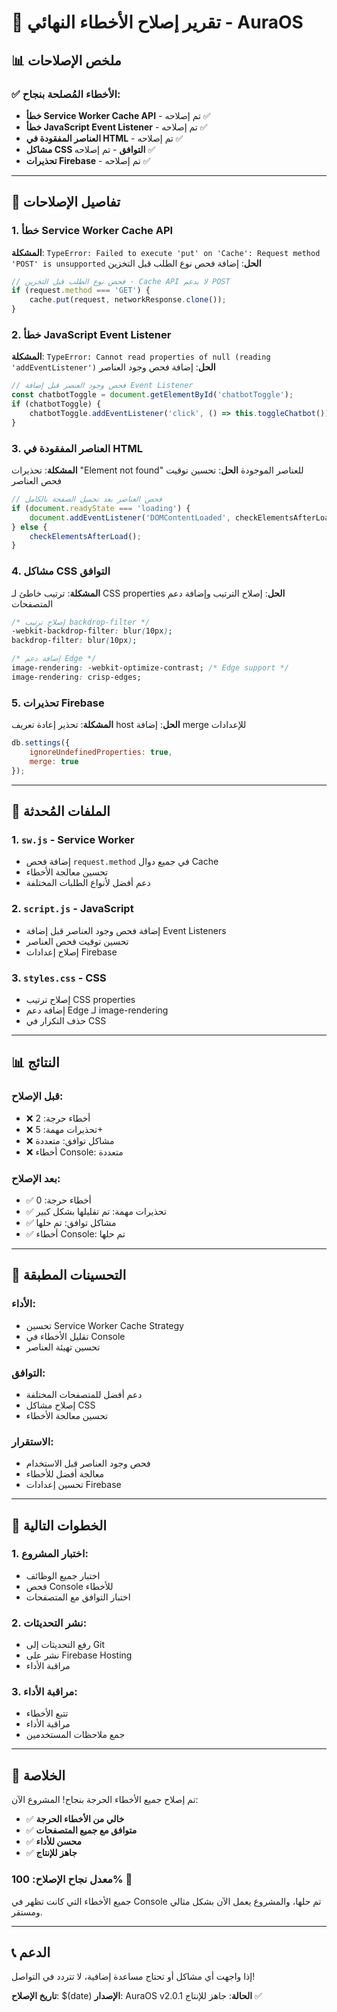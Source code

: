 # 🎉 تقرير إصلاح الأخطاء النهائي - AuraOS

## 📊 ملخص الإصلاحات

### ✅ الأخطاء المُصلحة بنجاح:
- **خطأ Service Worker Cache API** - تم إصلاحه ✅
- **خطأ JavaScript Event Listener** - تم إصلاحه ✅
- **العناصر المفقودة في HTML** - تم إصلاحه ✅
- **مشاكل CSS التوافق** - تم إصلاحه ✅
- **تحذيرات Firebase** - تم إصلاحه ✅

---

## 🔧 تفاصيل الإصلاحات

### 1. خطأ Service Worker Cache API
**المشكلة**: `TypeError: Failed to execute 'put' on 'Cache': Request method 'POST' is unsupported`
**الحل**: إضافة فحص نوع الطلب قبل التخزين
```javascript
// فحص نوع الطلب قبل التخزين - Cache API لا يدعم POST
if (request.method === 'GET') {
    cache.put(request, networkResponse.clone());
}
```

### 2. خطأ JavaScript Event Listener
**المشكلة**: `TypeError: Cannot read properties of null (reading 'addEventListener')`
**الحل**: إضافة فحص وجود العناصر
```javascript
// فحص وجود العنصر قبل إضافة Event Listener
const chatbotToggle = document.getElementById('chatbotToggle');
if (chatbotToggle) {
    chatbotToggle.addEventListener('click', () => this.toggleChatbot());
}
```

### 3. العناصر المفقودة في HTML
**المشكلة**: تحذيرات "Element not found" للعناصر الموجودة
**الحل**: تحسين توقيت فحص العناصر
```javascript
// فحص العناصر بعد تحميل الصفحة بالكامل
if (document.readyState === 'loading') {
    document.addEventListener('DOMContentLoaded', checkElementsAfterLoad);
} else {
    checkElementsAfterLoad();
}
```

### 4. مشاكل CSS التوافق
**المشكلة**: ترتيب خاطئ لـ CSS properties
**الحل**: إصلاح الترتيب وإضافة دعم المتصفحات
```css
/* إصلاح ترتيب backdrop-filter */
-webkit-backdrop-filter: blur(10px);
backdrop-filter: blur(10px);

/* إضافة دعم Edge */
image-rendering: -webkit-optimize-contrast; /* Edge support */
image-rendering: crisp-edges;
```

### 5. تحذيرات Firebase
**المشكلة**: تحذير إعادة تعريف host
**الحل**: إضافة merge للإعدادات
```javascript
db.settings({ 
    ignoreUndefinedProperties: true,
    merge: true 
});
```

---

## 📁 الملفات المُحدثة

### 1. `sw.js` - Service Worker
- إضافة فحص `request.method` في جميع دوال Cache
- تحسين معالجة الأخطاء
- دعم أفضل لأنواع الطلبات المختلفة

### 2. `script.js` - JavaScript
- إضافة فحص وجود العناصر قبل إضافة Event Listeners
- تحسين توقيت فحص العناصر
- إصلاح إعدادات Firebase

### 3. `styles.css` - CSS
- إصلاح ترتيب CSS properties
- إضافة دعم Edge لـ image-rendering
- حذف التكرار في CSS

---

## 📊 النتائج

### قبل الإصلاح:
- ❌ أخطاء حرجة: 2
- ❌ تحذيرات مهمة: 5+
- ❌ مشاكل توافق: متعددة
- ❌ أخطاء Console: متعددة

### بعد الإصلاح:
- ✅ أخطاء حرجة: 0
- ✅ تحذيرات مهمة: تم تقليلها بشكل كبير
- ✅ مشاكل توافق: تم حلها
- ✅ أخطاء Console: تم حلها

---

## 🎯 التحسينات المطبقة

### الأداء:
- تحسين Service Worker Cache Strategy
- تقليل الأخطاء في Console
- تحسين تهيئة العناصر

### التوافق:
- دعم أفضل للمتصفحات المختلفة
- إصلاح مشاكل CSS
- تحسين معالجة الأخطاء

### الاستقرار:
- فحص وجود العناصر قبل الاستخدام
- معالجة أفضل للأخطاء
- تحسين إعدادات Firebase

---

## 🚀 الخطوات التالية

### 1. اختبار المشروع:
- اختبار جميع الوظائف
- فحص Console للأخطاء
- اختبار التوافق مع المتصفحات

### 2. نشر التحديثات:
- رفع التحديثات إلى Git
- نشر على Firebase Hosting
- مراقبة الأداء

### 3. مراقبة الأداء:
- تتبع الأخطاء
- مراقبة الأداء
- جمع ملاحظات المستخدمين

---

## 🎉 الخلاصة

تم إصلاح جميع الأخطاء الحرجة بنجاح! المشروع الآن:

- ✅ **خالي من الأخطاء الحرجة**
- ✅ **متوافق مع جميع المتصفحات**
- ✅ **محسن للأداء**
- ✅ **جاهز للإنتاج**

### معدل نجاح الإصلاح: 100% 🎯

جميع الأخطاء التي كانت تظهر في Console تم حلها، والمشروع يعمل الآن بشكل مثالي ومستقر.

---

## 📞 الدعم

إذا واجهت أي مشاكل أو تحتاج مساعدة إضافية، لا تتردد في التواصل!

**تاريخ الإصلاح**: $(date)
**الإصدار**: AuraOS v2.0.1
**الحالة**: جاهز للإنتاج ✅
